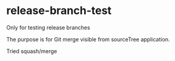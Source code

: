 # release-branch-test
Only for testing release branches

The purpose is for Git merge visible from sourceTree application.

Tried squash/merge